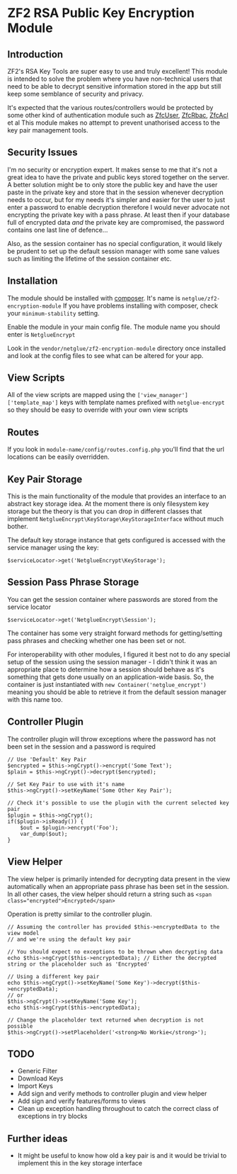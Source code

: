 # ZF2 RSA Public Key Encryption Module

## Introduction

ZF2's RSA Key Tools are super easy to use and truly excellent! This module is
intended to solve the problem where you have non-technical users that need to be
able to decrypt sensitive information stored in the app but still keep some semblance of
security and privacy.

It's expected that the various routes/controllers would be protected by some other
kind of authentication module such as [ZfcUser](https://github.com/ZF-Commons/ZfcUser),
[ZfcRbac](https://github.com/ZF-Commons/ZfcRbac), [ZfcAcl](https://github.com/ZF-Commons/ZfcAcl) et al
This module makes no attempt to prevent unathorised access to the key pair management tools.

## Security Issues

I'm no security or encryption expert. It makes sense to me that it's not a great
idea to have the private and public keys stored together on the server. A better
solution might be to only store the public key and have the user paste in the private
key and store that in the session whenever decryption needs to occur, but for my
needs it's simpler and easier for the user to just enter a password to enable decryption
therefore I would never advocate not encrypting the private key with a pass phrase. At least
then if your database full of encrypted data _and_ the private key are compromised, the
password contains one last line of defence...

Also, as the session container has no special configuration, it would likely be prudent to
set up the default session manager with some sane values such as limiting the 
lifetime of the session container etc.

## Installation

The module should be installed with [composer](http://getcomposer.org). It's name is `netglue/zf2-encryption-module`
If you have problems installing with composer, check your `minimum-stability` setting.

Enable the module in your main config file. The module name you should enter is `NetglueEncrypt`

Look in the `vendor/netglue/zf2-encryption-module` directory once installed and look at the config files to see what can be altered for your app.

## View Scripts

All of the view scripts are mapped using the `['view_manager']['template_map']` keys with template names prefixed with `netglue-encrypt`
so they should be easy to override with your own view scripts

## Routes

If you look in `module-name/config/routes.config.php` you'll find that the url locations can be easily overridden.

## Key Pair Storage

This is the main functionality of the module that provides an interface to an abstract key storage idea.
At the moment there is only filesystem key storage but the theory is that you can drop in different classes that implement
`NetglueEncrypt\KeyStorage\KeyStorageInterface` without much bother.

The default key storage instance that gets configured is accessed with the service manager using the key:
	
	$serviceLocator->get('NetglueEncrypt\KeyStorage');

## Session Pass Phrase Storage

You can get the session container where passwords are stored from the service locator

	$serviceLocator->get('NetglueEncrypt\Session');

The container has some very straight forward methods for getting/setting pass phrases and checking whether one has been set or not.

For interoperability with other modules, I figured it best not to do any
special setup of the session using the session manager - I didn't think it was
an appropriate place to determine how a session should behave as it's something
that gets done usually on an application-wide basis. So, the container is just
instantiated with `new Container('netglue_encrypt')` meaning you should be able to
retrieve it from the default session manager with this name too.

## Controller Plugin

The controller plugin will throw exceptions where the password has not been set in the session and a password is required
	
	// Use 'Default' Key Pair
	$encrypted = $this->ngCrypt()->encrypt('Some Text');
	$plain = $this->ngCrypt()->decrypt($encrypted);
	
	// Set Key Pair to use with it's name
	$this->ngCrypt()->setKeyName('Some Other Key Pair');
	
	// Check it's possible to use the plugin with the current selected key pair
	$plugin = $this->ngCrypt();
	if($plugin->isReady()) {
		$out = $plugin->encrypt('Foo');
		var_dump($out);
	}
	
## View Helper

The view helper is primarily intended for decrypting data present in the view automatically
when an appropriate pass phrase has been set in the session. In all other cases, the view helper should return a string
such as `<span class="encrypted">Encrypted</span>`

Operation is pretty similar to the controller plugin.

	// Assuming the controller has provided $this->encryptedData to the view model
	// and we're using the default key pair
	
	// You should expect no exceptions to be thrown when decrypting data
	echo $this->ngCrypt($this->encryptedData); // Either the decrypted string or the placeholder such as 'Encrypted'
	
	// Using a different key pair
	echo $this->ngCrypt()->setKeyName('Some Key')->decrypt($this->encryptedData);
	// or
	$this->ngCrypt()->setKeyName('Some Key');
	echo $this->ngCrypt($this->encryptedData);
	
	// Change the placeholder text returned when decryption is not possible
	$this->ngCrypt()->setPlaceholder('<strong>No Workie</strong>');
	
## TODO

* Generic Filter
* Download Keys
* Import Keys
* Add sign and verify methods to controller plugin and view helper
* Add sign and verify features/forms to views
* Clean up exception handling throughout to catch the correct class of exceptions in try blocks

## Further ideas

* It might be useful to know how old a key pair is and it would be trivial to implement this in the key storage interface


